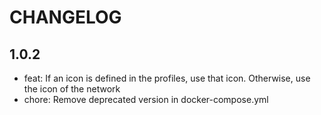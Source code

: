 # CHANGELOG

## 1.0.2

* feat: If an icon is defined in the profiles, use that icon. Otherwise, use the icon of the network
* chore: Remove deprecated version in docker-compose.yml
